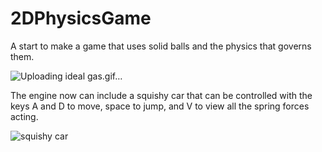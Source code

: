 # 2DPhysicsGame
A start to make a game that uses solid balls and the physics that governs them. 

![Uploading ideal gas.gif…]()



The engine now can include a squishy car that can be controlled with the keys A and D to move, space to jump, and V to view all the spring forces acting.


![squishy car](https://github.com/PoldeDalmau/2DPhysicsGame/assets/73791685/3208c108-1925-4078-8fc1-8a0c4673c035)

